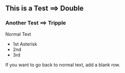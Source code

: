 ## This is a Test ==> Double #
### Another Test ==> Tripple #
Normal Text
* 1st Asterisk
* 2nd 
* 3rd 

If you want to go back to normal text, add a blank row.
